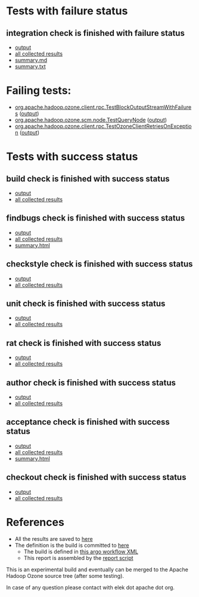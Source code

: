 # Tests with failure status

## integration check is finished with failure status

   * [output](https://raw.githubusercontent.com/elek/ozone-ci-q4/master/ozone/ozone-build-dev-nffdx/integration/output.log)
   * [all collected results](https://github.com/elek/ozone-ci-q4/tree/master/ozone/ozone-build-dev-nffdx/integration)
   * [summary.md](https://github.com/elek/ozone-ci-q4/tree/master/ozone/ozone-build-dev-nffdx/integration/summary.md)
   * [summary.txt](https://github.com/elek/ozone-ci-q4/tree/master/ozone/ozone-build-dev-nffdx/integration/summary.txt)

# Failing tests: 

 * [org.apache.hadoop.ozone.client.rpc.TestBlockOutputStreamWithFailures](hadoop-ozone/integration-test/org.apache.hadoop.ozone.client.rpc.TestBlockOutputStreamWithFailures.txt) ([output](hadoop-ozone/integration-test/org.apache.hadoop.ozone.client.rpc.TestBlockOutputStreamWithFailures-output.txt))
 * [org.apache.hadoop.ozone.scm.node.TestQueryNode](hadoop-ozone/integration-test/org.apache.hadoop.ozone.scm.node.TestQueryNode.txt) ([output](hadoop-ozone/integration-test/org.apache.hadoop.ozone.scm.node.TestQueryNode-output.txt))
 * [org.apache.hadoop.ozone.client.rpc.TestOzoneClientRetriesOnException](hadoop-ozone/integration-test/org.apache.hadoop.ozone.client.rpc.TestOzoneClientRetriesOnException.txt) ([output](hadoop-ozone/integration-test/org.apache.hadoop.ozone.client.rpc.TestOzoneClientRetriesOnException-output.txt))


# Tests with success status

## build check is finished with success status

   * [output](https://raw.githubusercontent.com/elek/ozone-ci-q4/master/ozone/ozone-build-dev-nffdx/build/output.log)
   * [all collected results](https://github.com/elek/ozone-ci-q4/tree/master/ozone/ozone-build-dev-nffdx/build)


## findbugs check is finished with success status

   * [output](https://raw.githubusercontent.com/elek/ozone-ci-q4/master/ozone/ozone-build-dev-nffdx/findbugs/output.log)
   * [all collected results](https://github.com/elek/ozone-ci-q4/tree/master/ozone/ozone-build-dev-nffdx/findbugs)
   * [summary.html](https://elek.github.io/ozone-ci-q4/ozone/ozone-build-dev-nffdx/findbugs/summary.html)


## checkstyle check is finished with success status

   * [output](https://raw.githubusercontent.com/elek/ozone-ci-q4/master/ozone/ozone-build-dev-nffdx/checkstyle/output.log)
   * [all collected results](https://github.com/elek/ozone-ci-q4/tree/master/ozone/ozone-build-dev-nffdx/checkstyle)


## unit check is finished with success status

   * [output](https://raw.githubusercontent.com/elek/ozone-ci-q4/master/ozone/ozone-build-dev-nffdx/unit/output.log)
   * [all collected results](https://github.com/elek/ozone-ci-q4/tree/master/ozone/ozone-build-dev-nffdx/unit)


## rat check is finished with success status

   * [output](https://raw.githubusercontent.com/elek/ozone-ci-q4/master/ozone/ozone-build-dev-nffdx/rat/output.log)
   * [all collected results](https://github.com/elek/ozone-ci-q4/tree/master/ozone/ozone-build-dev-nffdx/rat)


## author check is finished with success status

   * [output](https://raw.githubusercontent.com/elek/ozone-ci-q4/master/ozone/ozone-build-dev-nffdx/author/output.log)
   * [all collected results](https://github.com/elek/ozone-ci-q4/tree/master/ozone/ozone-build-dev-nffdx/author)


## acceptance check is finished with success status

   * [output](https://raw.githubusercontent.com/elek/ozone-ci-q4/master/ozone/ozone-build-dev-nffdx/acceptance/output.log)
   * [all collected results](https://github.com/elek/ozone-ci-q4/tree/master/ozone/ozone-build-dev-nffdx/acceptance)
   * [summary.html](https://elek.github.io/ozone-ci-q4/ozone/ozone-build-dev-nffdx/acceptance/summary.html)


## checkout check is finished with success status

   * [output](https://raw.githubusercontent.com/elek/ozone-ci-q4/master/ozone/ozone-build-dev-nffdx/checkout/output.log)
   * [all collected results](https://github.com/elek/ozone-ci-q4/tree/master/ozone/ozone-build-dev-nffdx/checkout)




# References

 * All the results are saved to [here](https://github.com/elek/ozone-ci-q4/tree/master/ozone/ozone-build-dev-nffdx/)
 * The definition is the build is committed to [here](https://github.com/elek/argo-ozone)
    * The build is defined in [this argo workflow XML](https://github.com/elek/argo-ozone/blob/master/ozone-build.yaml)
    * This report is assembled by the [report script](https://github.com/elek/argo-ozone/blob/master/scripts/report.sh)

This is an experimental build and eventually can be merged to the Apache Hadoop Ozone source tree (after some testing).

In case of any question please contact with elek dot apache dot org.

